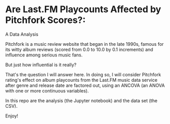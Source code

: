 # Are Last.FM Playcounts Affected by Pitchfork Scores?:
A Data Analysis

<p>Pitchfork is a music review website that began in the late 1990s, famous for its witty album reviews (scored from 0.0 to 10.0 by 0.1 increments) and influence among serious music fans.</p>

<p>But just how influential is it really?</p>

<p>That's the question I will answer here. In doing so, I will consider Pitchfork rating's effect on album playcounts from the Last.FM music data service after genre and release date are factored out, using an ANCOVA (an ANOVA with one or more continuous variables).</p>

<p>In this repo are the analysis (the Jupyter notebook) and the data set (the CSV).</p>

<p>Enjoy!</p>
